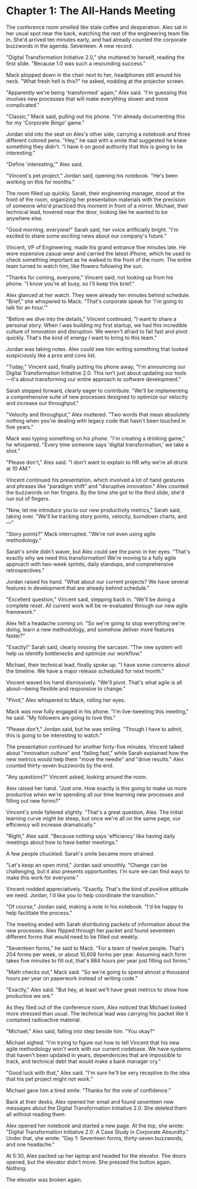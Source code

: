 # Chapter 1: The All-Hands Meeting

The conference room smelled like stale coffee and desperation. Alex sat in her usual spot near the back, watching the rest of the engineering team file in. She'd arrived ten minutes early, and had already counted the corporate buzzwords in the agenda. Seventeen. A new record.

"Digital Transformation Initiative 2.0," she muttered to herself, reading the first slide. "Because 1.0 was such a resounding success."

Mack plopped down in the chair next to her, headphones still around his neck. "What fresh hell is this?" he asked, nodding at the projector screen.

"Apparently we're being 'transformed' again," Alex said. "I'm guessing this involves new processes that will make everything slower and more complicated."

"Classic," Mack said, pulling out his phone. "I'm already documenting this for my 'Corporate Bingo' game."

Jordan slid into the seat on Alex's other side, carrying a notebook and three different colored pens. "Hey," he said with a smile that suggested he knew something they didn't. "I have it on good authority that this is going to be interesting."

"Define 'interesting,'" Alex said.

"Vincent's pet project," Jordan said, opening his notebook. "He's been working on this for months."

The room filled up quickly. Sarah, their engineering manager, stood at the front of the room, organizing her presentation materials with the precision of someone who'd practiced this moment in front of a mirror. Michael, their technical lead, hovered near the door, looking like he wanted to be anywhere else.

"Good morning, everyone!" Sarah said, her voice artificially bright. "I'm excited to share some exciting news about our company's future."

Vincent, VP of Engineering, made his grand entrance five minutes late. He wore expensive casual wear and carried the latest iPhone, which he used to check something important as he walked to the front of the room. The entire team turned to watch him, like flowers following the sun.

"Thanks for coming, everyone," Vincent said, not looking up from his phone. "I know you're all busy, so I'll keep this brief."

Alex glanced at her watch. They were already ten minutes behind schedule. "Brief," she whispered to Mack. "That's corporate speak for 'I'm going to talk for an hour.'"

"Before we dive into the details," Vincent continued, "I want to share a personal story. When I was building my first startup, we had this incredible culture of innovation and disruption. We weren't afraid to fail fast and pivot quickly. That's the kind of energy I want to bring to this team."

Jordan was taking notes. Alex could see him writing something that looked suspiciously like a pros and cons list.

"Today," Vincent said, finally putting his phone away, "I'm announcing our Digital Transformation Initiative 2.0. This isn't just about updating our tools—it's about transforming our entire approach to software development."

Sarah stepped forward, clearly eager to contribute. "We'll be implementing a comprehensive suite of new processes designed to optimize our velocity and increase our throughput."

"Velocity and throughput," Alex muttered. "Two words that mean absolutely nothing when you're dealing with legacy code that hasn't been touched in five years."

Mack was typing something on his phone. "I'm creating a drinking game," he whispered. "Every time someone says 'digital transformation,' we take a shot."

"Please don't," Alex said. "I don't want to explain to HR why we're all drunk at 10 AM."

Vincent continued his presentation, which involved a lot of hand gestures and phrases like "paradigm shift" and "disruptive innovation." Alex counted the buzzwords on her fingers. By the time she got to the third slide, she'd run out of fingers.

"Now, let me introduce you to our new productivity metrics," Sarah said, taking over. "We'll be tracking story points, velocity, burndown charts, and—"

"Story points?" Mack interrupted. "We're not even using agile methodology."

Sarah's smile didn't waver, but Alex could see the panic in her eyes. "That's exactly why we need this transformation! We're moving to a fully agile approach with two-week sprints, daily standups, and comprehensive retrospectives."

Jordan raised his hand. "What about our current projects? We have several features in development that are already behind schedule."

"Excellent question," Vincent said, stepping back in. "We'll be doing a complete reset. All current work will be re-evaluated through our new agile framework."

Alex felt a headache coming on. "So we're going to stop everything we're doing, learn a new methodology, and somehow deliver more features faster?"

"Exactly!" Sarah said, clearly missing the sarcasm. "The new system will help us identify bottlenecks and optimize our workflow."

Michael, their technical lead, finally spoke up. "I have some concerns about the timeline. We have a major release scheduled for next month."

Vincent waved his hand dismissively. "We'll pivot. That's what agile is all about—being flexible and responsive to change."

"Pivot," Alex whispered to Mack, rolling her eyes.

Mack was now fully engaged in his phone. "I'm live-tweeting this meeting," he said. "My followers are going to love this."

"Please don't," Jordan said, but he was smiling. "Though I have to admit, this is going to be interesting to watch."

The presentation continued for another forty-five minutes. Vincent talked about "innovation culture" and "failing fast," while Sarah explained how the new metrics would help them "move the needle" and "drive results." Alex counted thirty-seven buzzwords by the end.

"Any questions?" Vincent asked, looking around the room.

Alex raised her hand. "Just one. How exactly is this going to make us more productive when we're spending all our time learning new processes and filling out new forms?"

Vincent's smile faltered slightly. "That's a great question, Alex. The initial learning curve might be steep, but once we're all on the same page, our efficiency will increase dramatically."

"Right," Alex said. "Because nothing says 'efficiency' like having daily meetings about how to have better meetings."

A few people chuckled. Sarah's smile became more strained.

"Let's keep an open mind," Jordan said smoothly. "Change can be challenging, but it also presents opportunities. I'm sure we can find ways to make this work for everyone."

Vincent nodded appreciatively. "Exactly. That's the kind of positive attitude we need. Jordan, I'd like you to help coordinate the transition."

"Of course," Jordan said, making a note in his notebook. "I'd be happy to help facilitate the process."

The meeting ended with Sarah distributing packets of information about the new processes. Alex flipped through her packet and found seventeen different forms that would need to be filled out weekly.

"Seventeen forms," he said to Mack. "For a team of twelve people. That's 204 forms per week, or about 10,608 forms per year. Assuming each form takes five minutes to fill out, that's 884 hours per year just filling out forms."

"Math checks out," Mack said. "So we're going to spend almost a thousand hours per year on paperwork instead of writing code."

"Exactly," Alex said. "But hey, at least we'll have great metrics to show how productive we are."

As they filed out of the conference room, Alex noticed that Michael looked more stressed than usual. The technical lead was carrying his packet like it contained radioactive material.

"Michael," Alex said, falling into step beside him. "You okay?"

Michael sighed. "I'm trying to figure out how to tell Vincent that his new agile methodology won't work with our current codebase. We have systems that haven't been updated in years, dependencies that are impossible to track, and technical debt that would make a bank manager cry."

"Good luck with that," Alex said. "I'm sure he'll be very receptive to the idea that his pet project might not work."

Michael gave him a tired smile. "Thanks for the vote of confidence."

Back at their desks, Alex opened her email and found seventeen new messages about the Digital Transformation Initiative 2.0. She deleted them all without reading them.

Alex opened her notebook and started a new page. At the top, she wrote: "Digital Transformation Initiative 2.0: A Case Study in Corporate Absurdity." Under that, she wrote: "Day 1: Seventeen forms, thirty-seven buzzwords, and one headache."

At 5:30, Alex packed up her laptop and headed for the elevator. The doors opened, but the elevator didn't move. She pressed the button again. Nothing.

The elevator was broken again. 